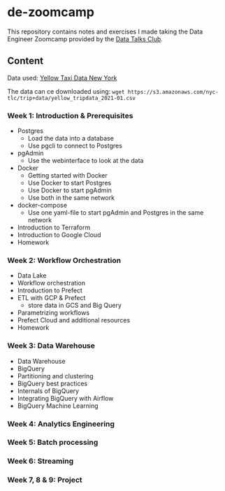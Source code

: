 # de-zoomcamp

This repository contains notes and exercises I made taking the Data Engineer Zoomcamp provided by the [Data Talks Club](https://github.com/DataTalksClub/data-engineering-zoomcamp).

## Content

Data used: [Yellow Taxi Data New York](https://www1.nyc.gov/site/tlc/about/tlc-trip-record-data.page)

The data can ce downloaded using: ```wget https://s3.amazonaws.com/nyc-tlc/trip+data/yellow_tripdata_2021-01.csv```

### Week 1: Introduction & Prerequisites 
* Postgres
	* Load the data into a database
	* Use pgcli to connect to Postgres
* pgAdmin
	* Use the webinterface to look at the data
* Docker
	* Getting started with Docker
	* Use Docker to start Postgres
	* Use Docker to start pgAdmin
	* Use both in the same network
* docker-compose
	* Use one yaml-file to start pgAdmin and Postgres in the same network
* Introduction to Terraform
* Introduction to Google Cloud
* Homework

### Week 2: Workflow Orchestration

* Data Lake
* Workflow orchestration
* Introduction to Prefect
* ETL with GCP & Prefect
	* store data in GCS and Big Query
* Parametrizing workflows
* Prefect Cloud and additional resources
* Homework

### Week 3: Data Warehouse

* Data Warehouse
* BigQuery
* Partitioning and clustering
* BigQuery best practices
* Internals of BigQuery
* Integrating BigQuery with Airflow
* BigQuery Machine Learning

### Week 4: Analytics Engineering

### Week 5: Batch processing

### Week 6: Streaming

### Week 7, 8 & 9: Project
